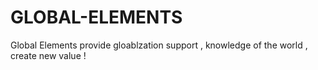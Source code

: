 # GLOBAL-ELEMENTS
Global Elements provide gloablzation support , knowledge of the world , create new value !
